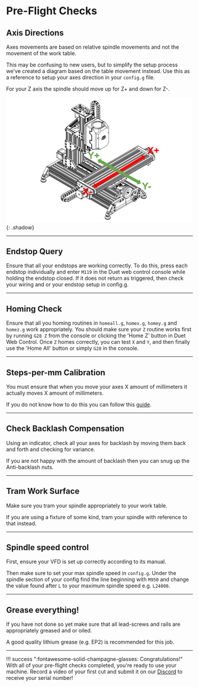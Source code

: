 # Pre-Flight Checks

## Axis Directions
Axes movements are based on relative spindle movements and not the movement of the work table.

This may be confusing to new users, but to simplify the setup process we've created a diagram based on the
table movement instead. Use this as a reference to setup your axes direction in your `config.g` file.

For your Z axis the spindle should move up for Z+ and down for Z-.

![Axis direction diagram](../img/pre_flight_checks/pre_flight_checks_step_0.png){: .shadow}

---

## Endstop Query
Ensure that all your endstops are working correctly. To do this, press each endstop individually and enter
`M119` in the Duet web control console while holding the endstop closed. If it does not return as triggered,
then check your wiring and or your endstop setup in config.g.

---

## Homing Check
Ensure that all you homing routines in `homeall.g`, `homex.g`, `homey.g` and `homez.g` work appropriately. You should make sure your `Z` routine works first by running `G28 Z` from the console or clicking the 'Home Z' button in Duet Web Control. Once `Z` homes correctly, you can test `X` and `Y`, and then finally use the 'Home All' button or simply `G28` in the console.

---

## Steps-per-mm Calibration
You must ensure that when you move your axes X amount of millimeters it actually moves X amount of
millimeters.

If you do not know how to do this you can follow this [guide](https://teachingtechyt.github.io/calibration.html#xyzsteps).

---

## Check Backlash Compensation
Using an indicator, check all your axes for backlash by moving them back and forth and checking for variance.

If you are not happy with the amount of backlash then you can snug up the Anti-backlash nuts.

---

## Tram Work Surface
Make sure you tram your spindle appropriately to your work table.

If you are using a fixture of some kind, tram your spindle with reference to that instead.

---

## Spindle speed control
First, ensure your VFD is set up correctly according to its manual.

Then make sure to set your max spindle speed in `config.g`. Under the spindle section of your config find
the line beginning with `M950` and change the value found after `L` to your maximum spindle speed e.g. `L24000`.

---

## Grease everything!
If you have not done so yet make sure that all lead-screws and rails are appropriately greased and or oiled.

A good quality lithium grease (e.g. EP2) is recommended for this job.

---

!!! success ":fontawesome-solid-champagne-glasses: Congratulations!"
    With all of your pre-flight checks completed, you're ready to use your machine.
    Record a video of your first cut and submit it on our [Discord](https://discord.gg/ya4UUj7ax2) to receive your serial number!